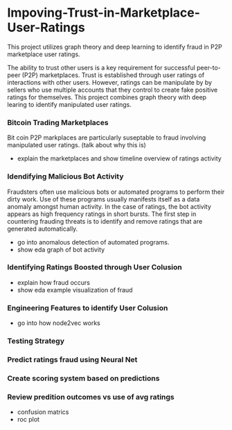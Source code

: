 # Impoving-Trust-in-Marketplace-User-Ratings
This project utilizes graph theory and deep learning to identify fraud in P2P marketplace user ratings.


The ability to trust other users is a key requirement for successful peer-to-peer (P2P) marketplaces. Trust is established through user ratings of interactions with other users. However, ratings can be manipulate by by sellers who use multiple accounts that they control to create fake positive ratings for themselves. This project combines graph theory with deep learing to identify manipulated user ratings.

### Bitcoin Trading Marketplaces
Bit coin P2P markplaces are particularly suseptable to fraud involving manipulated user ratings. (talk about why this is) 
- explain the marketplaces and show timeline overview of ratings activity

### Idendifying Malicious Bot Activity
Fraudsters often use malicious bots or automated programs to perform their dirty work. Use of these programs usually manifests itself as a data anomaly amongst human activity. In the case of ratings, the bot activity appears as high frequency ratings in short bursts. The first step in countering frauding threats is to identify and remove ratings that are generated automatically. 
- go into anomalous detection of automated programs. 
- show eda graph of bot activity

### Identifying Ratings Boosted through User Colusion
- explain how fraud occurs
- show eda example visualization of fraud

### Engineering Features to identify User Colusion
- go into how node2vec works

### Testing Strategy
### Predict ratings fraud using Neural Net
### Create scoring system based on predictions
### Review predition outcomes vs use of avg ratings
- confusion matrics
- roc plot



